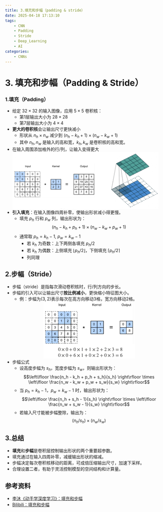 ```yaml
---
title: 3.填充和步幅（padding & stride）
date: 2025-04-18 17:13:10
tags:
	- CNN
	- Padding
	- Stride
	- Deep_Learning
	- AI
categories:
    - CNNs
---
```


# 3. 填充和步幅（Padding & Stride）

### 1.填充（Padding）

- 给定 $32 \times 32$ 的输入图像，应用 $5 \times 5$ 卷积核：
    - 第1层输出大小为 $28 \times 28$
    - 第7层输出大小为 $4 \times 4$
- **更大的卷积核**会让输出尺寸更快减小
	- 形状从 $n_h \times n_w$ 减少到 $(n_h - k_h + 1) \times (n_w - k_w + 1)$
	- 其中 $n_h, n_w$ 是输入的高和宽，$k_h, k_w$ 是卷积核的高和宽。
- 在输入周围添加格外的行/列，让输入变得更大
	 <img src="/images/img/img_padding1.png" width=600 style="display: block; margin: 0 auto;"/>
- **引入填充**：在输入图像四周补零，使输出形状减小得更慢。
	- 填充 $p_h$ 行和 $p_w$ 列，输出形状为：
	    $$(n_h - k_h + p_h + 1) \times (n_w - k_w + p_w + 1)$$
	- 通常取 $p_h = k_h - 1, \ p_w = k_w - 1$
		- 若 $k_h$ 为奇数：上下两侧各填充 $p_h/2$
		- 若 $k_h$ 为偶数：上侧填充 $\lfloor p_h/2 \rfloor$，下侧填充 $\lceil p_h/2 \rceil$
		- 列同理

## 2.步幅（Stride）

- 步幅（stride）是指每次滑动卷积核时，行/列方向的步长。
- 步幅的引入可以让输出尺寸**按比例减小**，更快缩小特征图大小。
    - 例：步幅为$(3,2)$表示每次在高方向移动3格，宽方向移动2格。
	    <img src="/images/img/img_padding2.png" width=300 style="display: block; margin: 0 auto;"/>
- 步幅公式
	- 设高度步幅为 $s_h$，宽度步幅为 $s_w$，则输出形状为：
		$$\left\lfloor \frac{n_h - k_h + p_h + s_h}{s_h} \right\rfloor \times \left\lfloor \frac{n_w - k_w + p_w + s_w}{s_w} \right\rfloor$$
	- 当 $p_h = k_h - 1$，$p_w = k_w - 1$ 时，输出形状为：
		$$\left\lfloor \frac{n_h + s_h - 1}{s_h} \right\rfloor \times \left\lfloor \frac{n_w + s_w - 1}{s_w} \right\rfloor$$
	- 若输入尺寸能被步幅整除，输出为：
		$$(n_h / s_h) \times (n_w / s_w)$$


## 3.总结

- **填充**和**步幅**是卷积层控制输出形状的两个重要超参数。
- 填充通过在输入四周补零，减缓输出形状的缩减。
- 步幅决定每次卷积核移动的距离，可成倍压缩输出尺寸，加速下采样。
- 合理设置二者，有助于灵活控制模型的空间结构和计算量。

## 参考资料

- [李沐《动手学深度学习》：填充和步幅](https://zh.d2l.ai/chapter_convolutional-neural-networks/padding-and-strides.html)
- [Bilibili：填充和步幅](https://www.bilibili.com/video/BV1Th411U7UN)

